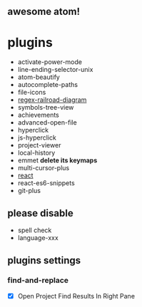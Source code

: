 awesome atom!
---
# plugins
* activate-power-mode
* line-ending-selector-unix
* atom-beautify
* autocomplete-paths
* file-icons
* [regex-railroad-diagram](https://github.com/klorenz/atom-regex-railroad-diagrams)
* symbols-tree-view
* achievements
* advanced-open-file
* hyperclick
* js-hyperclick
* project-viewer
* local-history
* emmet **delete its keymaps**
* multi-cursor-plus
* [react](https://github.com/orktes/atom-react)
* react-es6-snippets
* git-plus

## please disable
* spell check
* language-xxx

## plugins settings
### find-and-replace
- [x] Open Project Find Results In Right Pane
